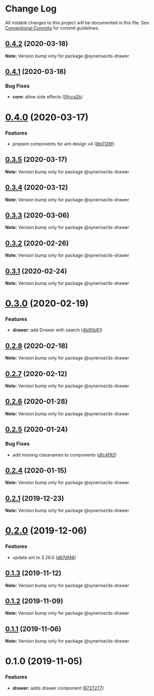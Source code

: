 # Change Log

All notable changes to this project will be documented in this file.
See [Conventional Commits](https://conventionalcommits.org) for commit guidelines.

## [0.4.2](https://github.com/Synerise/synerise-design/compare/@synerise/ds-drawer@0.4.1...@synerise/ds-drawer@0.4.2) (2020-03-18)

**Note:** Version bump only for package @synerise/ds-drawer





## [0.4.1](https://github.com/Synerise/synerise-design/compare/@synerise/ds-drawer@0.4.0...@synerise/ds-drawer@0.4.1) (2020-03-18)


### Bug Fixes

* **core:** allow side effects ([0fcca2b](https://github.com/Synerise/synerise-design/commit/0fcca2b3476b539a60d6d21af5a43a7d32135868))





# [0.4.0](https://github.com/Synerise/synerise-design/compare/@synerise/ds-drawer@0.3.5...@synerise/ds-drawer@0.4.0) (2020-03-17)

### Features

- prepare components for ant-design v4 ([8b0128f](https://github.com/Synerise/synerise-design/commit/8b0128f4e8cd581bc522835a03412f9c78439def))

## [0.3.5](https://github.com/Synerise/synerise-design/compare/@synerise/ds-drawer@0.3.4...@synerise/ds-drawer@0.3.5) (2020-03-17)

**Note:** Version bump only for package @synerise/ds-drawer

## [0.3.4](https://github.com/Synerise/synerise-design/compare/@synerise/ds-drawer@0.3.3...@synerise/ds-drawer@0.3.4) (2020-03-12)

**Note:** Version bump only for package @synerise/ds-drawer

## [0.3.3](https://github.com/Synerise/synerise-design/compare/@synerise/ds-drawer@0.3.2...@synerise/ds-drawer@0.3.3) (2020-03-06)

**Note:** Version bump only for package @synerise/ds-drawer

## [0.3.2](https://github.com/Synerise/synerise-design/compare/@synerise/ds-drawer@0.3.1...@synerise/ds-drawer@0.3.2) (2020-02-26)

**Note:** Version bump only for package @synerise/ds-drawer

## [0.3.1](https://github.com/Synerise/synerise-design/compare/@synerise/ds-drawer@0.3.0...@synerise/ds-drawer@0.3.1) (2020-02-24)

**Note:** Version bump only for package @synerise/ds-drawer

# [0.3.0](https://github.com/Synerise/synerise-design/compare/@synerise/ds-drawer@0.2.8...@synerise/ds-drawer@0.3.0) (2020-02-19)

### Features

- **drawer:** add Drawer with search ([4b95b61](https://github.com/Synerise/synerise-design/commit/4b95b61de615537005cfb626c55a0e250ebbec8d))

## [0.2.8](https://github.com/Synerise/synerise-design/compare/@synerise/ds-drawer@0.2.7...@synerise/ds-drawer@0.2.8) (2020-02-18)

**Note:** Version bump only for package @synerise/ds-drawer

## [0.2.7](https://github.com/Synerise/synerise-design/compare/@synerise/ds-drawer@0.2.6...@synerise/ds-drawer@0.2.7) (2020-02-12)

**Note:** Version bump only for package @synerise/ds-drawer

## [0.2.6](https://github.com/Synerise/synerise-design/compare/@synerise/ds-drawer@0.2.5...@synerise/ds-drawer@0.2.6) (2020-01-28)

**Note:** Version bump only for package @synerise/ds-drawer

## [0.2.5](https://github.com/Synerise/synerise-design/compare/@synerise/ds-drawer@0.2.4...@synerise/ds-drawer@0.2.5) (2020-01-24)

### Bug Fixes

- add missing classnames to components ([dfc4f92](https://github.com/Synerise/synerise-design/commit/dfc4f921747285155eec967e95c7edc4f27a9e77))

## [0.2.4](https://github.com/Synerise/synerise-design/compare/@synerise/ds-drawer@0.2.3...@synerise/ds-drawer@0.2.4) (2020-01-15)

**Note:** Version bump only for package @synerise/ds-drawer

## [0.2.1](https://github.com/Synerise/synerise-design/compare/@synerise/ds-drawer@0.2.0...@synerise/ds-drawer@0.2.1) (2019-12-23)

**Note:** Version bump only for package @synerise/ds-drawer

# [0.2.0](https://github.com/Synerise/synerise-design/compare/@synerise/ds-drawer@0.1.3...@synerise/ds-drawer@0.2.0) (2019-12-06)

### Features

- update ant to 3.26.0 ([d67df46](https://github.com/Synerise/synerise-design/commit/d67df4605844fb09680096df333886db40cb7c32))

## [0.1.3](https://github.com/Synerise/synerise-design/compare/@synerise/ds-drawer@0.1.2...@synerise/ds-drawer@0.1.3) (2019-11-12)

**Note:** Version bump only for package @synerise/ds-drawer

## [0.1.2](https://github.com/Synerise/synerise-design/compare/@synerise/ds-drawer@0.1.1...@synerise/ds-drawer@0.1.2) (2019-11-09)

**Note:** Version bump only for package @synerise/ds-drawer

## [0.1.1](https://github.com/Synerise/synerise-design/compare/@synerise/ds-drawer@0.1.0...@synerise/ds-drawer@0.1.1) (2019-11-06)

**Note:** Version bump only for package @synerise/ds-drawer

# 0.1.0 (2019-11-05)

### Features

- **drawer:** adds drawer component ([8727277](https://github.com/Synerise/synerise-design/commit/8727277fa586b84a89a5b4b4fd1d193e37d0e585))
